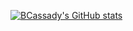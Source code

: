 [![BCassady's GitHub stats](https://github-readme-stats-one-chi-81.vercel.app/api?username=BCassady&count_private=true&show_icons=true&theme=github_dark)](https://bryantcassady.com/)

